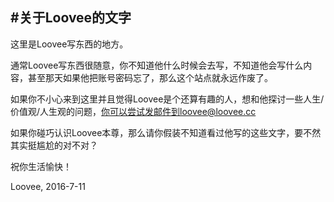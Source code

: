 #关于Loovee的文字
----

这里是Loovee写东西的地方。

通常Loovee写东西很随意，你不知道他什么时候会去写，不知道他会写什么内容，甚至那天如果他把账号密码忘了，那么这个站点就永远作废了。

如果你不小心来到这里并且觉得Loovee是个还算有趣的人，想和他探讨一些人生/价值观/人生观的问题，你可以尝试发邮件到loovee@loovee.cc

如果你碰巧认识Loovee本尊，那么请你假装不知道看过他写的这些文字，要不然其实挺尴尬的对不对？

祝你生活愉快！


Loovee,
2016-7-11